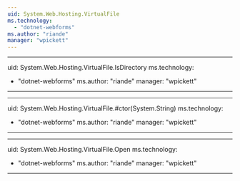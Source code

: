 ```yaml
---
uid: System.Web.Hosting.VirtualFile
ms.technology: 
  - "dotnet-webforms"
ms.author: "riande"
manager: "wpickett"
---
```


---
uid: System.Web.Hosting.VirtualFile.IsDirectory
ms.technology: 
  - "dotnet-webforms"
ms.author: "riande"
manager: "wpickett"
---

---
uid: System.Web.Hosting.VirtualFile.#ctor(System.String)
ms.technology: 
  - "dotnet-webforms"
ms.author: "riande"
manager: "wpickett"
---

---
uid: System.Web.Hosting.VirtualFile.Open
ms.technology: 
  - "dotnet-webforms"
ms.author: "riande"
manager: "wpickett"
---
